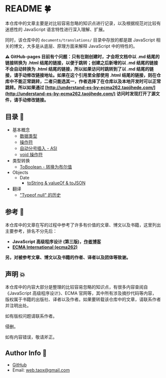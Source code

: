 # README 🍀

本仓库中的文章主要是对比较容易忽略的知识点进行记录，以及根据规范对比较有迷惑性的 JavaScript 语言特性进行深入理解、扩展。

同时，该仓库中的 `documents/translations/` 目录中存放的都是跟 JavaScript 相关的博文，大多是从底层、原理方面来解释 JavaScript 中的特性的。

**⚠️ GitHub-pages 目前有个问题：只有在刚创建时，才会将文档中以 .md 结尾的链接转换为 .html 结尾的链接，以便于跳转；创建之后新增的以 .md 结尾的链接不会自动转换为 .html 结尾的链接，所以如果访问时跳转到了以 .md 结尾的链接，请手动修改链接地址。如果在这个引用里全部使用 .html 结尾的链接，则在仓库中不能正常跳转，二者只能选其一，作者选择了在仓库以及本地开发时可以正常跳转。所以如果通过 [http://understand-es-by-ecma262.taojihede.com/](http://understand-es-by-ecma262.taojihede.com/) 访问时发现打开了源文件，请手动修改链接。**

## 目录 📙

* 基本概念
	* [数据类型](./documents/base-concept/types.md)
	* [操作符](./documents/base-concept/operators.md)
	* [自动分号插入 - ASI](./documents/base-concept/semicolon.md)
	* [void 操作符](./documents/base-concept/void-operator.md)
* 类型转换
	* [ToBoolean - 转换为布尔值](./documents/type-conversion/boolean.md)
* Objects
	* Date
		* [toString & valueOf & toJSON](./documents/objects/date-tostring-valueof-tojson.md)
* 翻译
	* ["Typeof null" 的历史](./documents/translations/typeof-null.md)

## 参考 💢

本仓库中的文章在写的过程中参考了许多有价值的文章、博文以及书籍，这里列出主要参考，排名不分先后：

* **JavaScript 高级程序设计 (第三版)，[作者博客](https://www.nczonline.net/)**
* **[ECMA International (ecma262)](https://tc39.github.io/ecma262/)**

**另，对被参考文章、博文以及书籍的作者、译者以及团体等致谢。**

## 声明 💥

本仓库中的内容大部分是整理的比较容易忽略的知识点，有很多内容查阅自《JavaScript 高级程序设计》、ECMA 官网等，其中所有涉及摘抄代码等内容，版权属于书籍的出版社、译者以及作者。如果要转载该仓库中的文章，请联系作者并注明出处。

如有版权问题请联系作者。

侵删。

如有内容错误，敬请斧正。

## Author Info 🌟

* [GitHub](https://github.com/Tao-Quixote)
* Email: <web.taox@gmail.com>
		
